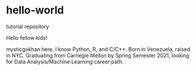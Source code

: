 # hello-world
tutorial repository

Hello fellow kids!

mysticgokhan here, I know Python, R, and C/C++.
Born in Venezuela, raised in NYC.
Graduating from Carnegie Mellon by Spring Semester 2021, looking for Data Analysis/Machine Learning career path.
